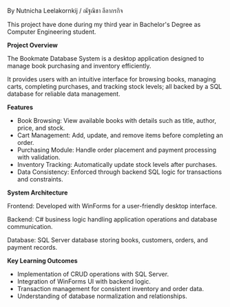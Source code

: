 By Nutnicha Leelakornkij / ณัฐณิชา ลีลากรกิจ

This project have done during my third year in Bachelor's Degree as Computer Engineering student.

**Project Overview**

The Bookmate Database System is a desktop application designed to manage book purchasing and inventory efficiently.

It provides users with an intuitive interface for browsing books, managing carts, completing purchases, and tracking stock levels; all backed by a  SQL database for reliable data management.

**Features**

- Book Browsing: View available books with details such as title, author, price, and stock.
- Cart Management: Add, update, and remove items before completing an order.
- Purchasing Module: Handle order placement and payment processing with validation.
- Inventory Tracking: Automatically update stock levels after purchases.
- Data Consistency: Enforced through backend SQL logic for transactions and constraints.

**System Architecture**

Frontend: Developed with WinForms for a user-friendly desktop interface.

Backend: C# business logic handling application operations and database communication.

Database: SQL Server database storing books, customers, orders, and payment records.

**Key Learning Outcomes**

- Implementation of CRUD operations with SQL Server.
- Integration of WinForms UI with backend logic.
- Transaction management for consistent inventory and order data.
- Understanding of database normalization and relationships.
